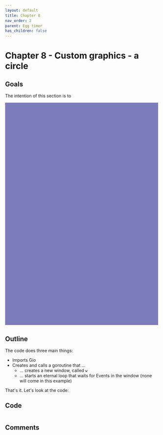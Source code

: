 ```yaml
---
layout: default
title: Chapter 8 
nav_order: 2
parent: Egg timer
has_children: false
---
```


# Chapter 8 - Custom graphics - a circle

## Goals
The intention of this section is to 

![Egg as circle](08_egg_as_circle.gif)

## Outline

The code does three main things:
 - Imports Gio
 - Creates and calls a goroutine that ...
   - ... creates a new window, called `w`
   - ... starts an eternal loop that waits for Events in the window (none will come in this example)

That's it. Let's look at the code:

## Code
```go

```

## Comments

